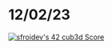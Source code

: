 # 12/02/23
[![sfroidev's 42 cub3d Score](https://badge42.coday.fr/api/v2/clvc5zhsr1978001p4a960jya6/project/3503272)](https://github.com/Coday-meric/badge42)
